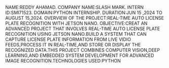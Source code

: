 NAME:REDDY AHAMAD. COMPANY NAME:SLASH MARK. INTERN ID:SMI71523. DOMAIN:PYTHON INTERNSHIP. DURATION:JUN 15 ,2024 TO AUGUST 15,2024. OVERVIEW OF THE PROJECT:REAL-TIME AUTO LICENSE PLATE RECOGNITION WITH JETSON NANO. OBJECTIVE:CREAT AN ADVANCED PROJECT THAT INVOLVES REAL-TIME AUTO LICENSE PLATE RECOGNITION USING JETSON NANO.BUILD A SYSTEM THAT CAN CAPTURE LICENSE PLATE INFORMATION FROM LIVE VIDIO FEEDS,PROCESS IT IN REAL-TIME,AND STORE OR DISPLAY THE RECOGNIZED DATA.THIS PROJECT COMBINES COMPUTER VISION,DEEP LEARNING,AND EMBEDDED SYSTEM DEVELOPMENT FOR ADVANCED IMAGE RECOGNITION.TECHNOLOGIES USED:PYTHON
